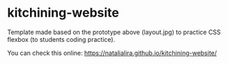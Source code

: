 # kitchining-website

Template made based on the prototype above (layout.jpg) to practice CSS flexbox (to students coding practice).

You can check this online: https://natalialira.github.io/kitchining-website/
